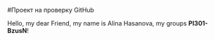 #Проект на проверку GitHub

Hello, my dear Friend, my name is Alina Hasanova, my groups **PI301-BzusN**!
